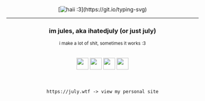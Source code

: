 <div align="center">

[![haii :3](https://readme-typing-svg.herokuapp.com?font=Montserrat&pause=100&color=F74CD7&center=true&vCenter=true&width=435&lines=✩%20jules!)](https://git.io/typing-svg)

---

### im jules, aka ihatedjuly (or just july)
<sub>i make a lot of shit, sometimes it works :3</sub>

<br>
<img src="https://anlucas.neocities.org/made_with_windows.gif" height="31" > <img src="https://anlucas.neocities.org/rararchiverlogo.gif" height="31" > <img src="https://88x31.kate.pet/source-poweredby-orange.png" height="31" > <img src="https://88x31.kate.pet/flag-trans.png" height="31"/></a> <br> <br> <br>

```
https://july.wtf -> view my personal site
```
&zwnj; 
&zwnj; 
